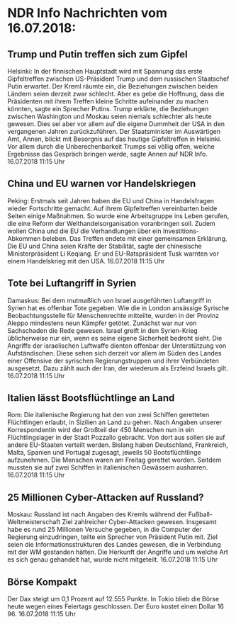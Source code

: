 # NDR Info Nachrichten vom 16.07.2018:


## Trump und Putin treffen sich zum Gipfel
Helsinki: In der finnischen Hauptstadt wird mit Spannung das erste Gipfeltreffen zwischen US-Präsident Trump und dem russischen Staatschef Putin erwartet. Der Kreml räumte ein, die Beziehungen zwischen beiden Ländern seien derzeit zwar schlecht. Aber es gebe die Hoffnung, dass die Präsidenten mit ihrem Treffen kleine Schritte  aufeinander zu machen könnten, sagte ein Sprecher Putins. Trump erklärte, die Beziehungen zwischen Washington und Moskau seien niemals schlechter als heute gewesen. Dies sei aber vor allem auf die eigene Dummheit der USA in den vergangenen Jahren zurückzuführen. Der Staatsminister im Auswärtigen Amt, Annen, blickt mit Besorgnis auf das heutige Gipfeltreffen in Helsinki. Vor allem durch die Unberechenbarkeit Trumps sei völlig offen, welche Ergebnisse das Gespräch bringen werde, sagte Annen auf NDR Info. 16.07.2018 11:15 Uhr 

## China und EU warnen vor Handelskriegen
Peking:      Erstmals seit Jahren haben die EU und China in Handelsfragen wieder Fortschritte gemacht. Auf ihrem Gipfeltreffen vereinbarten beide Seiten einige Maßnahmen. So wurde eine Arbeitsgruppe ins Leben gerufen, die eine Reform der Welthandelsorganisation voranbringen soll. Zudem wollen China und die EU die Verhandlungen über ein Investitions-Abkommen beleben. Das Treffen endete mit einer gemeinsamen Erklärung. Die EU und China seien Kräfte der Stabilität, sagte der chinesische Ministerpräsident Li Keqiang. Er und EU-Ratspräsident Tusk warnten vor einem Handelskrieg mit den USA. 16.07.2018 11:15 Uhr 

## Tote bei Luftangriff in Syrien
Damaskus: Bei dem mutmaßlich von Israel ausgeführten Luftangriff in Syrien hat es offenbar Tote gegeben. Wie die in London ansässige Syrische Beobachtungsstelle für Menschenrechte mitteilte, wurden in der Provinz Aleppo mindestens neun Kämpfer getötet. Zunächst war nur von Sachschaden die Rede gewesen. Israel greift in den Syrien-Krieg üblicherweise nur ein, wenn es seine eigene Sicherheit bedroht sieht. Die Angriffe der israelischen Luftwaffe dienten offenbar der Unterstützung von Aufständischen. Diese sehen sich derzeit vor allem im Süden des Landes einer Offensive der syrischen Regierungstruppen und ihrer Verbündeten ausgesetzt. Dazu zählt auch der Iran, der wiederum als Erzfeind Israels gilt. 16.07.2018 11:15 Uhr 

## Italien lässt Bootsflüchtlinge an Land
Rom:	Die italienische Regierung hat den von zwei Schiffen geretteten Flüchtlingen erlaubt, in Sizilien an Land zu gehen. Nach Angaben unserer Korrespondentin wird der Großteil der 450 Menschen nun in ein Flüchtlingslager in der Stadt Pozzallo gebracht. Von dort aus sollen sie auf andere EU-Staaten verteilt werden. Bislang haben Deutschland, Frankreich, Malta, Spanien und Portugal zugesagt, jeweils 50 Bootsflüchtlinge aufzunehmen. Die Menschen waren am Freitag gerettet worden. Seitdem mussten sie auf zwei Schiffen in italienischen Gewässern ausharren. 16.07.2018 11:15 Uhr 

## 25 Millionen Cyber-Attacken auf Russland?
Moskau: Russland ist nach Angaben des Kremls während der Fußball-Weltmeisterschaft Ziel zahlreicher Cyber-Attacken gewesen. Insgesamt habe es rund 25 Millionen Versuche gegeben, in die Computer der Regierung einzudringen, teilte ein Sprecher von Präsident Putin mit. Ziel seien die Informationsstrukturen des Landes gewesen, die in Verbindung mit der WM gestanden hätten. Die Herkunft der Angriffe und um welche Art es sich genau gehandelt hat, wurde nicht mitgeteilt. 16.07.2018 11:15 Uhr 

## Börse Kompakt
Der Dax steigt um 0,1 Prozent auf 12.555 Punkte. In Tokio blieb die Börse heute wegen eines Feiertags geschlossen. Der Euro kostet einen Dollar 16 96. 16.07.2018 11:15 Uhr 

